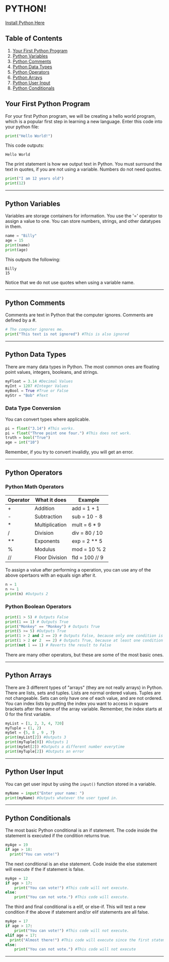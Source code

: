# PYTHON!

[Install Python Here](https://www.python.org/downloads/)

## Table of Contents
1. [Your First Python Program](https://ssloke420.github.io/py/#your-first-python-program)
2. [Python Variables](https://ssloke420.github.io/py/#python-variables)
3. [Python Comments](https://ssloke420.github.io/py/#python-comments)
4. [Python Data Types](https://ssloke420.github.io/py/#python-data-types)
5. [Python Operators](https://ssloke420.github.io/py/#python-operators)
6. [Python Arrays](https://ssloke420.github.io/py/#python-arrays)
7. [Python User Input](https://ssloke420.github.io/py/#python-user-input)
8. [Python Conditionals](https://ssloke420.github.io/py/#python-user-input)
## Your First Python Program
For your first Python program, we will be creating a hello world program, which is a popular first step in learning a new language.
Enter this code into your python file:
```python
print("Hello World!")
```
This code outputs:
```
Hello World
```
The print statement is how we output text in Python. You must surround the text in quotes, if you are not using a variable. Numbers do not need quotes.

```python
print("I am 12 years old")
print(12)
```
------------------------------------------------------------------------------------------------------

## Python Variables
Variables are storage containers for information. You use the '=' operator to assign a value to one. You can store numbers, strings, and other datatypes in them.

```python
name = "Billy"
age = 15
print(name)
print(age)
```
This outputs the following:
```
Billy
15
```
Notice that we do not use quotes when using a variable name.

-------------------------------------------------------------------------------------------------------------

## Python Comments
Comments are text in Python that the computer ignores. Comments are defined by a #.
```python
# The computer ignores me.
print("This text is not ignored") #This is also ignored
```

--------------------------------------------------------------------------------------------------------------

## Python Data Types

There are many data types in Python. The most common ones are floating point values, integers, booleans, and strings.
```python
myFloat = 3.14 #Decimal Values
myInt = 1207 #Integer Values
myBool = True #True or False
myStr = "Bob" #Text
```
### Data Type Conversion

You can convert types where applicable.

```python
pi = float("3.14") #This works.
pi = float("Three point one four.") #This does not work.
truth = bool("True")
age = int("10")
```
Remember, if you try to convert invalidly, you will get an error.

------------------------------------------------------------------------------------------------------------------------------
## Python Operators

### Python Math Operators

| Operator | What it does | Example |
| -------- | ------------| -------- |
|    +     | Addition | add = 1 + 1 |
|    -     | Subtraction | sub = 10 - 8 |
|    *     | Multiplication | mult = 6 * 9 |
|    /     | Division | div = 80 / 10 |
|    **    |  Exponents | exp = 2 ** 5 |
|    %     |  Modulus  | mod = 10 % 2  |
|   //      | Floor Division | fld = 100 // 9 |

To assign a value after performing a operation, you can use any of the above opertaors with an equals sign after it.

```python
n = 1
n += 1
print(n) #Outputs 2
```
### Python Boolean Operators
```python
print(1 > 5) # Outputs False
print(1 == 1) # Outputs True
print("Monkey" == "Monkey") # Outputs True
print(5 >= 5) #Outputs True
print(1 > 2 and 2 == 2) # Outputs False, because only one condition is met.
print(1 > 2 or 2  == 2) # Outputs True, because at least one condition is met
print(not 1 == 1) # Reverts the result to False
```
There are many other operators, but these are some of the most basic ones.

-------------------------------------------------------------------------------------------------------------
## Python Arrays
There are 3 different types of "arrays" (they are not really arrays) in Python. There are lists, sets and tuples.
Lists are normal ordered values. Tuples are not changeable. Sets can only have one of each value, and are not ordered.
You can index lists by putting the index you want to access in square brackets after the name of the array variable.
Remember, the index starts at 0 for the first variable.
```python
myList = [1, 2, 3, 4, 720]
myTuple = (1, 2)
mySet = {5, 8 , 9 , 7}
print(myList[2]) #Outputs 3
print(myTuple[0]) #Outputs 1
print(mySet[2]) #Outputs a different number everytime
print(myTuple[2]) #Outputs an error
```
-------------------------------------------------------------------------------------------------------------------------------
## Python User Input
You can get user input by using the `input()` function stored in a variable.
```python
myName = input("Enter your name: ")
print(myName) #Outputs whatever the user typed in.
```

-----------------------------------------------------------------------------------------------------------------------------------
## Python Conditionals
The most basic Python conditional is an if statement. The code inside the statement is executed if the condition returns true.
```python
myAge = 19
if age > 18:
  print("You can vote!")
```
The next conditional is an else statement. Code inside the else statement will execute if the if statement is false.
```python
myAge = 12
if age > 17:
	print("You can vote!") #This code will not execute.
else:
	print("You can not vote.") #This code will execute.
```
The third and final conditional is a elif, or else-if. This will test a new condition if the above if statement and/or elif statements are all false.
```python
myAge = 17
if age > 17:
	print("You can vote!") #This code will not execute.
elif age = 17:
  print("Almost there!") #This code will execute since the first statement was false, but this one is true.
else:
	print("You can not vote.") #This code will not execute

```
----------------------------------------------------------------------------------------------------------------------


